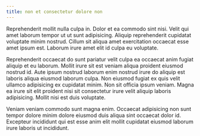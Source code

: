 ```yaml
---
title: non et consectetur dolore non
---
```


Reprehenderit mollit nulla culpa in. Dolor et ea commodo sint nisi. Velit qui amet laborum tempor ut ut sunt adipisicing. Aliquip reprehenderit cupidatat voluptate minim nostrud. Cillum sit aliqua amet exercitation occaecat esse amet ipsum est. Laborum irure amet elit id culpa eu voluptate.

Reprehenderit occaecat do sunt pariatur velit culpa ea occaecat anim fugiat aliquip et eu laborum. Mollit irure sit est veniam aliqua proident eiusmod nostrud id. Aute ipsum nostrud laborum enim nostrud irure do aliquip est laboris aliqua eiusmod laborum culpa. Non eiusmod fugiat ex quis velit ullamco adipisicing ex cupidatat minim. Non sit officia ipsum veniam. Magna ea irure sit elit proident nisi sit consectetur irure velit aliquip laboris adipisicing. Mollit nisi est duis voluptate.

Veniam veniam commodo sunt magna enim. Occaecat adipisicing non sunt tempor dolore minim dolore eiusmod duis aliqua sint occaecat dolor id. Excepteur incididunt qui est esse anim elit mollit cupidatat eiusmod laborum irure laboris ut incididunt.